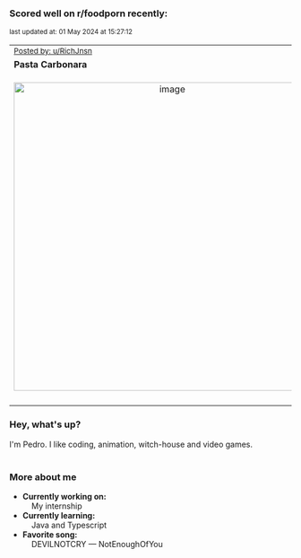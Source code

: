 ### Scored well on r/foodporn recently:

<p align="left"><sub>last updated at: 01 May 2024 at 15:27:12</sub></p>

|   |
| --- |
| <sub>[Posted by: u/RichJnsn][source]</sub> |
| **Pasta Carbonara** | 
|<p align="center"> <img alt="image" src="https://i.redd.it/ho59t74jdkxc1.jpeg" width="550" /> </p>|
|   |

### Hey, what's up?

I'm Pedro. I like coding, animation, witch-house and video games.<br><br>

### More about me
- **Currently working on:**  
&nbsp;&nbsp;&nbsp;&nbsp;My internship
- **Currently learning:**  
&nbsp;&nbsp;&nbsp;&nbsp;Java and Typescript
- **Favorite song:**  
&nbsp;&nbsp;&nbsp;&nbsp;DEVILNOTCRY — NotEnoughOfYou<br><br>

  



  
  
  
[linkedin]: https://linkedin.com/in/pedro-h-r-gomes-8a487b14a/
[gmail]: mailto:pilique11@gmail.com
[source]: https://reddit.com/r/FoodPorn/comments/1cgmeb7/pasta_carbonara/
[redditAPI]: https://www.reddit.com/dev/api/